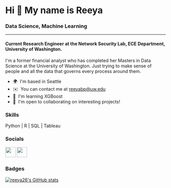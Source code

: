 Hi 👋 My name is Reeya
======================================
### Data Science, Machine Learning
--------------------------------------

#### Current Research Engineer at the Network Security Lab, ECE Department, University of Washington. 
I'm a former financial analyst who has completed her Masters in Data Science at the University of Washington. Just trying to make sense of people and all the data that governs every process around them.

*   🌍  I'm based in Seattle
*   ✉️  You can contact me at [reeyabp@uw.edu](mailto:reeyabp@uw.edu)
*   🧠  I'm learning XGBoost
*   🤝  I'm open to collaborating on interesting projects!




### Skills

Python | R | SQL | Tableau
                    
 ### Socials

<p align="left">
<a href="https://www.github.com/reeya26" target="_blank" rel="noreferrer"><img src="https://raw.githubusercontent.com/danielcranney/readme-generator/main/public/icons/socials/github.svg" width="32" height="32" /></a> <a href="https://www.linkedin.com/in/reeyapimple/" target="_blank" rel="noreferrer"><img src="https://raw.githubusercontent.com/danielcranney/readme-generator/main/public/icons/socials/linkedin.svg" width="32" height="32" /></a>
</p>


### Badges

<a href="http://www.github.com/reeya26"><img src="https://github-readme-stats.vercel.app/api?username=reeya26&show_icons=true&hide=prs,issues,contribs&title_color=0891b2&text_color=ffffff&icon_color=0891b2&bg_color=171717&hide_border=true&show_icons=true" alt="reeya26's GitHub stats" /></a>
